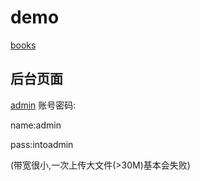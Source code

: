# demo
[ books](http://pandemo.commonwind.top/)

## 后台页面

[admin](http://pandemo.commonwind.top/index/admin)
账号密码:

name:admin

pass:intoadmin

(带宽很小,一次上传大文件(>30M)基本会失败)
